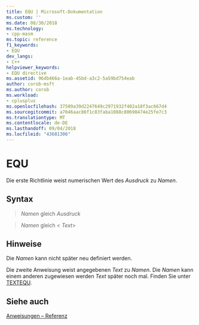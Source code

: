 ```yaml
---
title: EQU | Microsoft-Dokumentation
ms.custom: ''
ms.date: 08/30/2018
ms.technology:
- cpp-masm
ms.topic: reference
f1_keywords:
- EQU
dev_langs:
- C++
helpviewer_keywords:
- EQU directive
ms.assetid: 96db466a-1eab-45bd-a3c2-5a59bd754eab
author: corob-msft
ms.author: corob
ms.workload:
- cplusplus
ms.openlocfilehash: 37509a39d2247649c2971932f402a18f3ac667d4
ms.sourcegitcommit: a7046aac86f1c83faba1088c80698474e25fe7c3
ms.translationtype: MT
ms.contentlocale: de-DE
ms.lasthandoff: 09/04/2018
ms.locfileid: "43681306"
---
```

# <a name="equ"></a>EQU

Die erste Richtlinie weist numerischen Wert des *Ausdruck* zu *Namen*.

## <a name="syntax"></a>Syntax

> *Namen* gleich *Ausdruck*

> *Namen* gleich \< *Text*>

## <a name="remarks"></a>Hinweise

Die *Namen* kann nicht später neu definiert werden.

Die zweite Anweisung weist angegebenen *Text* zu *Namen*. Die *Namen* kann einem anderen zugewiesen werden *Text* später noch mal. Finden Sie unter [TEXTEQU](../../assembler/masm/textequ.md).

## <a name="see-also"></a>Siehe auch

[Anweisungen – Referenz](../../assembler/masm/directives-reference.md)<br/>